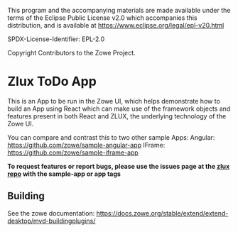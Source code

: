 This program and the accompanying materials are
made available under the terms of the Eclipse Public License v2.0 which accompanies
this distribution, and is available at https://www.eclipse.org/legal/epl-v20.html

SPDX-License-Identifier: EPL-2.0

Copyright Contributors to the Zowe Project.

# Zlux ToDo App

This is an App to be run in the Zowe UI, which helps demonstrate how to build an App using React which can make use of the framework objects and features present in both React and ZLUX, the underlying technology of the Zowe UI.

You can compare and contrast this to two other sample Apps:
Angular: https://github.com/zowe/sample-angular-app
IFrame: https://github.com/zowe/sample-iframe-app

**To request features or report bugs, please use the issues page at the [zlux repo](https://github.com/zowe/zlux/issues) with the sample-app or app tags**

## Building
See the zowe documentation: https://docs.zowe.org/stable/extend/extend-desktop/mvd-buildingplugins/
